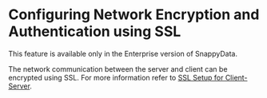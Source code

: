 # Configuring Network Encryption and Authentication using SSL

<ent>This feature is available only in the Enterprise version of SnappyData. </br></ent>

The network communication between the server and client can be encrypted using SSL. For more information refer to [SSL Setup for Client-Server](../configuring_cluster/ssl_setup.md).
